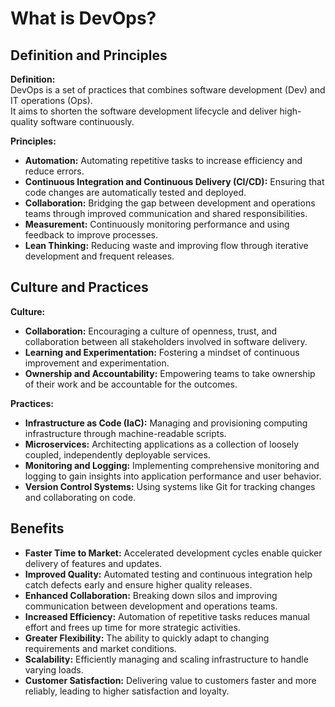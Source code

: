 # What is DevOps?

## Definition and Principles

**Definition:**  
DevOps is a set of practices that combines software development (Dev) and IT operations (Ops). <br>
It aims to shorten the software development lifecycle and deliver high-quality software continuously.

**Principles:**
- **Automation:** Automating repetitive tasks to increase efficiency and reduce errors.
- **Continuous Integration and Continuous Delivery (CI/CD):** Ensuring that code changes are automatically tested and deployed.
- **Collaboration:** Bridging the gap between development and operations teams through improved communication and shared responsibilities.
- **Measurement:** Continuously monitoring performance and using feedback to improve processes.
- **Lean Thinking:** Reducing waste and improving flow through iterative development and frequent releases.

## Culture and Practices

**Culture:**
- **Collaboration:** Encouraging a culture of openness, trust, and collaboration between all stakeholders involved in software delivery.
- **Learning and Experimentation:** Fostering a mindset of continuous improvement and experimentation.
- **Ownership and Accountability:** Empowering teams to take ownership of their work and be accountable for the outcomes.

**Practices:**
- **Infrastructure as Code (IaC):** Managing and provisioning computing infrastructure through machine-readable scripts.
- **Microservices:** Architecting applications as a collection of loosely coupled, independently deployable services.
- **Monitoring and Logging:** Implementing comprehensive monitoring and logging to gain insights into application performance and user behavior.
- **Version Control Systems:** Using systems like Git for tracking changes and collaborating on code.

## Benefits

- **Faster Time to Market:** Accelerated development cycles enable quicker delivery of features and updates.
- **Improved Quality:** Automated testing and continuous integration help catch defects early and ensure higher quality releases.
- **Enhanced Collaboration:** Breaking down silos and improving communication between development and operations teams.
- **Increased Efficiency:** Automation of repetitive tasks reduces manual effort and frees up time for more strategic activities.
- **Greater Flexibility:** The ability to quickly adapt to changing requirements and market conditions.
- **Scalability:** Efficiently managing and scaling infrastructure to handle varying loads.
- **Customer Satisfaction:** Delivering value to customers faster and more reliably, leading to higher satisfaction and loyalty.
